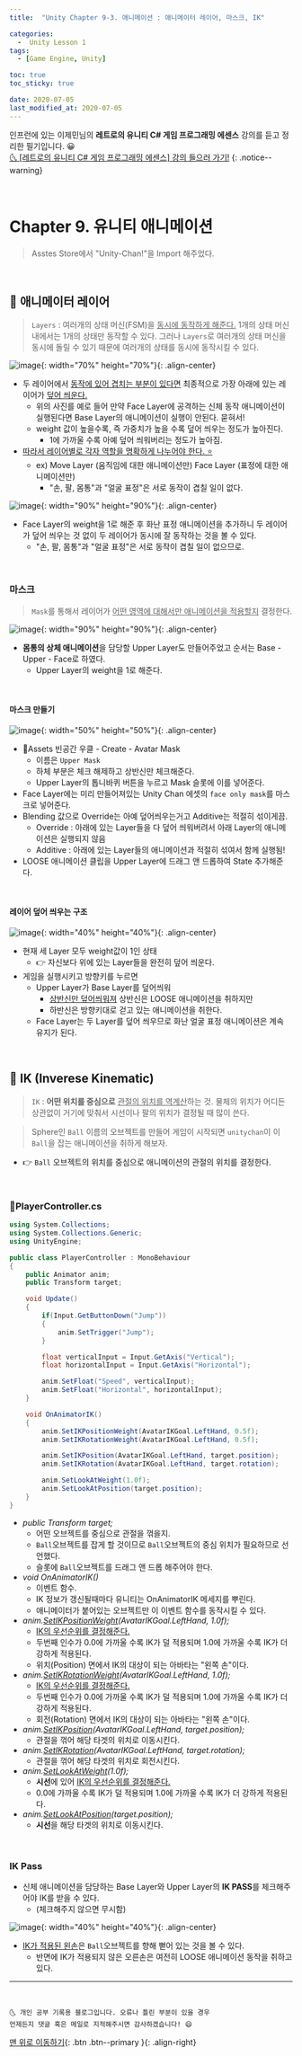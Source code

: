 ```yaml
---
title:  "Unity Chapter 9-3. 애니메이션 : 애니메이터 레이어, 마스크, IK" 

categories:
  -  Unity Lesson 1 
tags:
  - [Game Engine, Unity]

toc: true
toc_sticky: true

date: 2020-07-05
last_modified_at: 2020-07-05
---
```


인프런에 있는 이제민님의 **레트로의 유니티 C# 게임 프로그래밍 에센스** 강의를 듣고 정리한 필기입니다. 😀  
[🌜 [레트로의 유니티 C# 게임 프로그래밍 에센스] 강의 들으러 가기!](https://www.inflearn.com/course/%EC%9C%A0%EB%8B%88%ED%8B%B0-%EA%B2%8C%EC%9E%84-%ED%94%84%EB%A1%9C%EA%B7%B8%EB%9E%98%EB%B0%8D-%EC%97%90%EC%84%BC%EC%8A%A4)
{: .notice--warning}

<br>

# Chapter 9. 유니티 애니메이션

> Asstes Store에서 "Unity-Chan!"을 Import 해주었다.

<br>

## 🔔 애니메이터 레이어

> `Layers` : 여러개의 상태 머신(FSM)을 <u>동시에 동작하게 해준다.</u> 1개의 상태 머신 내에서는 1개의 상태만 동작할 수 있다. 그러나 `Layers`로 여러개의 상태 머신을 동시에 돌릴 수 있기 때문에 여러개의 상태를 동시에 동작시킬 수 있다.

![image](https://user-images.githubusercontent.com/42318591/86552386-cb8eab80-bf82-11ea-997a-0de3f87aca8e.png){: width="70%" height="70%"}{: .align-center}

- 두 레이어에서 <u>동작에 있어 겹치는 부분이 있다면</u> 최종적으로 가장 아래에 있는 레이어가 <u>덮어 씌운다.</u>
  - 위의 사진를 예로 들어 만약 Face Layer에 공격하는 신체 동작 애니메이션이 실행된다면 Base Layer의 애니메이션이 실행이 안된다. 묻혀서!
  - weight 값이 높을수록, 즉 가중치가 높을 수록 덮어 씌우는 정도가 높아진다.
    - 1에 가까울 수록 아예 덮어 씌워버리는 정도가 높아짐.
- <u>따라서 레이어별로 각자 역할을 명확하게 나누어야 한다. ⭐</u>
  - ex) Move Layer (움직임에 대한 애니메이션만)  Face Layer (표정에 대한 애니메이션만)
    - "손, 팔, 몸통"과 "얼굴 표정"은 서로 동작이 겹칠 일이 없다. 

![image](https://user-images.githubusercontent.com/42318591/86552983-75226c80-bf84-11ea-8968-263da5edfb8d.png){: width="90%" height="90%"}{: .align-center}

- Face Layer의 weight을 1로 해준 후 화난 표정 애니메이션을 추가하니 두 레이어가 덮어 씌우는 것 없이 두 레이어가 동시에 잘 동작하는 것을 볼 수 있다.
  -  "손, 팔, 몸통"과 "얼굴 표정"은 서로 동작이 겹칠 일이 없으므로.


<br>

### 마스크 

> `Mask`를 통해서 레이어가 <u>어떤 영역에 대해서만 애니메이션을 적용할지</u> 결정한다.

![image](https://user-images.githubusercontent.com/42318591/86554298-31316680-bf88-11ea-8050-c519f0d76209.png){: width="90%" height="90%"}{: .align-center}

- **몸통의 상체 애니메이션**을 담당할 Upper Layer도 만들어주었고 순서는 Base - Upper - Face로 하였다.
  - Upper Layer의 weight을 1로 해준다. 

<br>

#### 마스크 만들기

![image](https://user-images.githubusercontent.com/42318591/86554771-7dc97180-bf89-11ea-80cf-a5f60af1c06a.png){: width="50%" height="50%"}{: .align-center}

- 📂Assets 빈공간 우클 - Create - Avatar Mask
  - 이름은 `Upper Mask`
  - 하체 부분은 체크 해제하고 상반신만 체크해준다. 
  - Upper Layer의 톱니바퀴 버튼을 누르고 Mask 슬롯에 이를 넣어준다.
- Face Layer에는 미리 만들어져있는 Unity Chan 에셋의 `face only mask`를 마스크로 넣어준다.
- Blending 값으로 Override는 아예 덮어씌우는거고 Additive는 적절히 섞이게끔.
  - Override : 아래에 있는 Layer들을 다 덮어 씌워버려서 아래 Layer의 애니메이션은 실행되지 않음
  - Additive : 아래에 있는 Layer들의 애니메이션과 적절히 섞여서 함께 실행됨!
- LOOSE 애니메이션 클립을 Upper Layer에 드래그 앤 드롭하여 State 추가해준다.

<br>

#### 레이어 덮어 씌우는 구조

![image](https://user-images.githubusercontent.com/42318591/86554803-8b7ef700-bf89-11ea-8d9e-dac30f004c03.png){: width="40%" height="40%"}{: .align-center}

- 현재 세 Layer 모두 weight값이 1인 상태 
  - 👉 자신보다 위에 있는 Layer들을 완전히 덮어 씌운다.
- 게임을 실행시키고 방향키를 누르면 
  - Upper Layer가 Base Layer를 덮어씌워 
    - <u>상반신만 덮어씌워져</u> 상반신은 LOOSE 애니메이션을 취하지만 
    - 하반신은 방향키대로 걷고 있는 애니메이션을 취한다.
  - Face Layer는 두 Layer를 덮어 씌우므로 화난 얼굴 표정 애니메이션은 계속 유지가 된다. 

<br>

## 🔔 IK (Inverese Kinematic)

> `IK` : **어떤 위치를 중심으로** <u>관절의 위치를 역계산</u>하는 것. 물체의 위치가 어디든 상관없이 거기에 맞춰서 시선이나 팔의 위치가 결정될 때 많이 쓴다.

> Sphere인 `Ball` 이름의 오브젝트를 만들어 게임이 시작되면 `unitychan`이 이 `Ball`을 잡는 애니메이션을 취하게 해보자.

- 👉 `Ball` 오브젝트의 위치를 중심으로 애니메이션의 관절의 위치를 결정한다.

<br> 

### 📜PlayerController.cs

```c#
using System.Collections;
using System.Collections.Generic;
using UnityEngine;

public class PlayerController : MonoBehaviour
{
    public Animator anim;
    public Transform target;  

    void Update()
    {
        if(Input.GetButtonDown("Jump"))
        {
            anim.SetTrigger("Jump");
        }

        float verticalInput = Input.GetAxis("Vertical");
        float horizontalInput = Input.GetAxis("Horizontal");

        anim.SetFloat("Speed", verticalInput);
        anim.SetFloat("Horizontal", horizontalInput);
    }

    void OnAnimatorIK()  
    {
        anim.SetIKPositionWeight(AvatarIKGoal.LeftHand, 0.5f);  
        anim.SetIKRotationWeight(AvatarIKGoal.LeftHand, 0.5f); 

        anim.SetIKPosition(AvatarIKGoal.LeftHand, target.position);  
        anim.SetIKRotation(AvatarIKGoal.LeftHand, target.rotation); 

        anim.SetLookAtWeight(1.0f);
        anim.SetLookAtPosition(target.position);
    }
}
```

- *public Transform target;*
  - 어떤 오브젝트를 중심으로 관절을 꺾을지.
  - `Ball`오브젝트를 잡게 할 것이므로 `Ball`오브젝트의 중심 위치가 필요하므로 선언했다.
  - 슬롯에 `Ball`오브젝트를 드래그 앤 드롭 해주어야 한다.
- *void OnAnimatorIK()*
  - 이벤트 함수.
  - IK 정보가 갱신될때마다 유니티는 OnAnimatorIK 메세지를 뿌린다. 
  - 애니메이터가 붙어있는 오브젝트만 이 이벤트 함수를 동작시킬 수 있다.
- *anim.<u>SetIKPositionWeight</u>(AvatarIKGoal.LeftHand, 1.0f);*
  - <u>IK의 우선순위를 결정해준다.</u>
  - 두번째 인수가 0.0에 가까울 수록 IK가 덜 적용되며 1.0에 가까울 수록 IK가 더 강하게 적용된다.
  - 위치(Position) 면에서 IK의 대상이 되는 아바타는 "왼쪽 손"이다. 
- *anim.<u>SetIKRotationWeight</u>(AvatarIKGoal.LeftHand, 1.0f);*
  - <u>IK의 우선순위를 결정해준다.</u>
  - 두번째 인수가 0.0에 가까울 수록 IK가 덜 적용되며 1.0에 가까울 수록 IK가 더 강하게 적용된다.
  - 회전(Rotation) 면에서 IK의 대상이 되는 아바타는 "왼쪽 손"이다. 
- *anim.<u>SetIKPosition</u>(AvatarIKGoal.LeftHand, target.position);*
  - 관절을 꺾어 해당 타겟의 위치로 이동시킨다.
- *anim.<u>SetIKRotation</u>(AvatarIKGoal.LeftHand, target.rotation);*
  - 관절을 꺾어 해당 타겟의 위치로 회전시킨다.
- *anim.<u>SetLookAtWeight</u>(1.0f);*
  - **시선**에 있어 <u>IK의 우선순위를 결정해준다.</u>
  - 0.0에 가까울 수록 IK가 덜 적용되며 1.0에 가까울 수록 IK가 더 강하게 적용된다.
- *anim.<u>SetLookAtPosition</u>(target.position);*
  - **시선**을 해당 타겟의 위치로 이동시킨다.


<br>

### IK Pass 

- 신체 애니메이션을 담당하는 Base Layer와 Upper Layer의 **IK PASS**를 체크해주어야 IK를 받을 수 있다. 
  - (체크해주지 않으면 무시함)

![image](https://user-images.githubusercontent.com/42318591/86558134-7a3ae800-bf93-11ea-8c3c-6c8a2ac77be9.png){: width="40%" height="40%"}{: .align-center}

- <u>IK가 적용된 왼손</u>은 `Ball`오브젝트를 향해 뻗어 있는 것을 볼 수 있다. 
  - 반면에 IK가 적용되지 않은 오른손은 여전히 LOOSE 애니메이션 동작을 취하고 있다.

***
<br>

    🌜 개인 공부 기록용 블로그입니다. 오류나 틀린 부분이 있을 경우 
    언제든지 댓글 혹은 메일로 지적해주시면 감사하겠습니다! 😄

[맨 위로 이동하기](#){: .btn .btn--primary }{: .align-right}

<br>